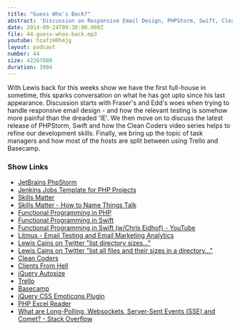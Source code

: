```yaml
---
title: "Guess Who's Back?"
abstract: 'Discussion on Responsive Email Design, PHPStorm, Swift, Clean Coders and Task Managers'
date: 2014-09-24T09:30:00.000Z
file: 44-guess-whos-back.mp3
youtube: hzafzH0h4jg
layout: podcast
number: 44
size: 42267889
duration: 3984
---
```


With Lewis back for this weeks show we have the first full-house in sometime, this sparks conversation on what he has got upto since his last appearance.
Discussion starts with Fraser's and Edd's woes when trying to handle responsive email design - and how the relevant testing is somehow more painful than the dreaded 'IE'.
We then move on to discuss the latest release of PHPStorm, Swift and how the Clean Coders video series helps to refine our development skills.
Finally, we bring up the topic of task managers and how most of the hosts are split between using Trello and Basecamp.

### Show Links

- [JetBrains PhpStorm](http://www.jetbrains.com/phpstorm/)
- [Jenkins Jobs Template for PHP Projects](http://jenkins-php.org/)
- [Skills Matter](https://skillsmatter.com/)
- [Skills Matter - How to Name Things Talk](https://skillsmatter.com/skillscasts/5747-how-to-name-things-the-solution-to-the-hardest-problem-in-programming)
- [Functional Programming in PHP](http://www.functionalphp.com/)
- [Functional Programming in Swift](http://www.objc.io/books/)
- [Functional Programming in Swift (w/Chris Eidhof) - YouTube](http://www.youtube.com/watch?v=_ZenKrXkj74)
- [Litmus - Email Testing and Email Marketing Analytics](http://litmus.com/)
- [Lewis Cains on Twitter "list directory sizes..."](https://twitter.com/LCainsWebDev/status/511915124844556288)
- [Lewis Cains on Twitter "list all files and their sizes in a directory..."](https://twitter.com/LCainsWebDev/status/511914251661742080)
- [Clean Coders](http://cleancoders.com/)
- [Clients From Hell](http://clientsfromhell.net/)
- [jQuery Autosize](http://www.jacklmoore.com/autosize/)
- [Trello](https://trello.com/)
- [Basecamp](https://basecamp.com/)
- [jQuery CSS Emoticons Plugin](http://os.alfajango.com/css-emoticons/)
- [PHP Excel Reader](https://code.google.com/p/php-excel-reader/)
- [What are Long-Polling, Websockets, Server-Sent Events (SSE) and Comet? - Stack Overflow](http://stackoverflow.com/questions/11077857/what-are-long-polling-websockets-server-sent-events-sse-and-comet)
